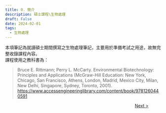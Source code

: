 ```yaml
---
title: 0. 簡介
description: 碩士課程\生物處理
draft: False
date: 2024-02-01
tags:
  - 生物處理
---
```

本項筆記為就讀碩士期間撰寫之生物處理筆記，主要用於準備考試之用途，故無完整收錄課程內容。  
課程使用之教科書為：  
> Bruce E. Rittmann; Perry L. McCarty. Environmental Biotechnology: Principles and Applications (McGraw-Hill Education: New York, Chicago, San Francisco, Athens, London, Madrid, Mexico City, Milan, New Delhi, Singapore, Sydney, Toronto, 2001). https://www.accessengineeringlibrary.com/content/book/9781260440591

<div style="display: grid; grid-template-columns: 1fr 4fr 1fr;">
  <div></div>
  <div></div>
  <div><a href="01_基礎微生物學">Next ></a></div>
</div>